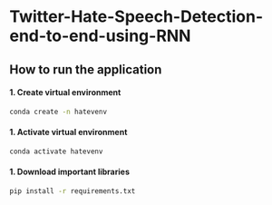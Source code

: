 # Twitter-Hate-Speech-Detection-end-to-end-using-RNN

## How to run the application

#### 1. Create virtual environment
```bash
conda create -n hatevenv
```
#### 1. Activate virtual environment
```bash
conda activate hatevenv
```
#### 1. Download important libraries
```bash
pip install -r requirements.txt
```